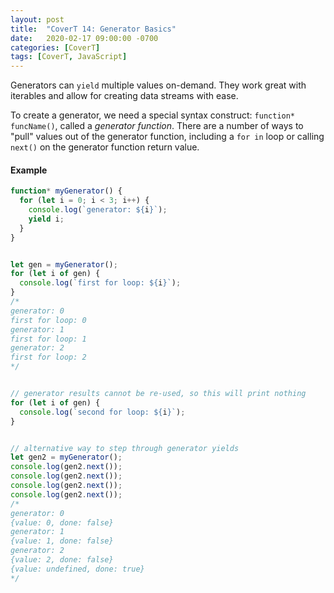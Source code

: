 ```yaml
---
layout: post
title:  "CoverT 14: Generator Basics"
date:   2020-02-17 09:00:00 -0700
categories: [CoverT]
tags: [CoverT, JavaScript]
---
```


Generators can `yield` multiple values on-demand. They work great with iterables and allow for creating data streams with ease.

To create a generator, we need a special syntax construct: `function* funcName()`, called a _generator function_. There are a number of ways to "pull" values out of the generator function, including a `for in` loop or calling `next()` on the generator function return value.

#### Example

```javascript
function* myGenerator() {
  for (let i = 0; i < 3; i++) {
    console.log(`generator: ${i}`);
    yield i;
  }
}


let gen = myGenerator();
for (let i of gen) {
  console.log(`first for loop: ${i}`);
}
/*
generator: 0
first for loop: 0
generator: 1
first for loop: 1
generator: 2
first for loop: 2
*/


// generator results cannot be re-used, so this will print nothing
for (let i of gen) {
  console.log(`second for loop: ${i}`);
}


// alternative way to step through generator yields
let gen2 = myGenerator();
console.log(gen2.next());
console.log(gen2.next());
console.log(gen2.next());
console.log(gen2.next());
/*
generator: 0
{value: 0, done: false}
generator: 1
{value: 1, done: false}
generator: 2
{value: 2, done: false}
{value: undefined, done: true}
*/
```
